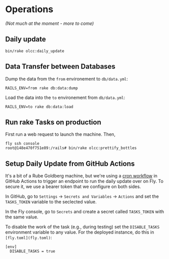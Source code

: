 # Operations

_(Not much at the moment - more to come)_

## Daily update

```
bin/rake olcc:daily_update
```

## Data Transfer between Databases

Dump the data from the `from` environement to `db/data.yml`:
```
RAILS_ENV=from rake db:data:dump
```

Load the data into the `to` environement from `db/data.yml`:
```
RAILS_ENV=to rake db:data:load
```

## Run rake Tasks on production

First run a web request to launch the machine. Then,
```
fly ssh console
root@148e470f751e89:/rails# bin/rake olcc:prettify_bottles
```

## Setup Daily Update from GitHub Actions
It's a bit of a Rube Goldberg machine, but we're using a
[cron workflow](.github/workflows/daily-update.yaml) in
GitHub Actions to trigger an endpoint to run the daily update over on Fly.
To secure it, we use a bearer token that we configure on both sides.

In GitHub, go to `Settings` -> `Secrets and Variables` -> `Actions` and set
the `TASKS_TOKEN` variable to the seclected value.

In the Fly console, go to `Secrets` and create a secret called `TASKS_TOKEN`
with the same value.

To disable the work of the task (e.g., during testing)
set the `DISABLE_TASKS` environment variable to any value.
For the deployed instance, do this in `[fly.toml](fly.toml)`:
```
[env]
  DISABLE_TASKS = true
```
